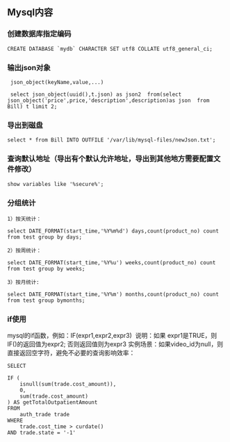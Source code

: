 ## Mysql内容

### 创建数据库指定编码
```
CREATE DATABASE `mydb` CHARACTER SET utf8 COLLATE utf8_general_ci;
```

### 输出json对象
```
 json_object(keyName,value,...)

 select json_object(uuid(),t.json) as json2  from(select json_object('price',price,'description',description)as json  from Bill) t limit 2;
```

### 导出到磁盘
```
select * from Bill INTO OUTFILE '/var/lib/mysql-files/newJson.txt';

```

### 查询默认地址（导出有个默认允许地址，导出到其他地方需要配置文件修改）
```
show variables like '%secure%';
```



### 分组统计
```
1）按天统计：

select DATE_FORMAT(start_time,'%Y%m%d') days,count(product_no) count from test group by days; 

2）按周统计：

select DATE_FORMAT(start_time,'%Y%u') weeks,count(product_no) count from test group by weeks; 

3）按月统计:

select DATE_FORMAT(start_time,'%Y%m') months,count(product_no) count from test group bymonths; 
```

### if使用
mysql的if函数，例如：IF(expr1,expr2,expr3) 
说明：如果 expr1是TRUE，则IF()的返回值为expr2; 否则返回值则为expr3
实例场景：如果video_id为null，则直接返回空字符，避免不必要的查询影响效率：
```
SELECT

IF (
	isnull(sum(trade.cost_amount)),
	0,
	sum(trade.cost_amount)
) AS getTotalOutpatientAmount
FROM
	auth_trade trade
WHERE
	trade.cost_time > curdate()
AND trade.state = '-1'
```
